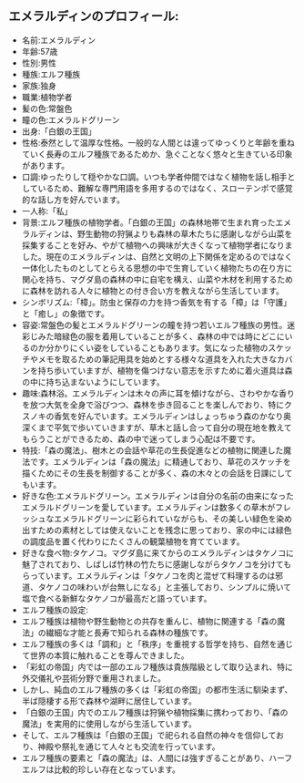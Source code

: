 ## エメラルディンのプロフィール:

* 名前:エメラルディン
* 年齢:57歳
* 性別:男性
* 種族:エルフ種族
* 家族:独身
* 職業:植物学者
* 髪の色:常盤色
* 瞳の色:エメラルドグリーン
* 出身:「白銀の王国」
* 性格:泰然として温厚な性格。一般的な人間とは違ってゆっくりと年齢を重ねていく長寿のエルフ種族であるためか、急ぐことなく悠々と生きている印象があります。
* 口調:ゆったりして穏やかな口調。いつも学者仲間ではなく植物を話し相手としているため、難解な専門用語を多用するのではなく、スローテンポで感覚的な話し方を好んでいます。
* 一人称:「私」
* 背景:エルフ種族の植物学者。「白銀の王国」の森林地帯で生まれ育ったエメラルディンは、野生動物の狩猟よりも森林の草木たちに感謝しながら山菜を採集することを好み、やがて植物への興味が大きくなって植物学者になりました。現在のエメラルディンは、自然と文明の上下関係を定めるのではなく一体化したものとしてとらえる思想の中で生育していく植物たちの在り方に関心を持ち、マグダ島の森林の中に自宅を構え、山菜や木材を利用するために森林を訪れる人々に植物との付き合い方を教えながら生活しています。
* シンボリズム:「樟」。防虫と保存の力を持つ香気を有する「樟」は「守護」と「癒し」の象徴です。
* 容姿:常盤色の髪とエメラルドグリーンの瞳を持つ若いエルフ種族の男性。迷彩じみた暗緑色の服を着用していることが多く、森林の中では時にどこにいるのか分かりにくい姿をしていることもあります。気になった植物のスケッチやメモを取るための筆記用具を始めとする様々な道具を入れた大きなカバンを持ち歩いていますが、植物を傷つけない意志を示すために着火道具は森の中に持ち込まないようにしています。
* 趣味:森林浴。エメラルディンは木々の声に耳を傾けながら、さわやかな香りを放つ大気を全身で浴びつつ、森林を歩き回ることを楽しんでおり、特にクスノキの香気を好んでいます。エメラルディンはしょっちゅう森のかなり奥深くまで平気で歩いていきますが、草木と話し合って自分の現在地を教えてもらうことができるため、森の中で迷ってしまう心配は不要です。
* 特技:「森の魔法」、樹木との会話や草花の生長促進などの植物に関連した魔法です。エメラルディンは「森の魔法」に精通しており、草花のスケッチを描くためにその生長を制御することが多く、森の木々との会話を日課にしてもいます。
* 好きな色:エメラルドグリーン。エメラルディンは自分の名前の由来になったエメラルドグリーンを愛しています。エメラルディンは数多くの草木がフレッシュなエメラルドグリーンに彩られていながらも、その美しい緑色を染め出すための素材としては使えないことを残念に思っており、家の中には緑色の調度品を置く代わりにたくさんの観葉植物を育てています。
* 好きな食べ物:タケノコ。マグダ島に来てからのエメラルディンはタケノコに魅了されており、しばしば竹林の竹たちに感謝しながらタケノコを分けてもらっています。エメラルディンは「タケノコを肉と混ぜて料理するのは邪道、タケノコの味わいが台無しになる」と主張しており、シンプルに焼いて塩で食べる新鮮なタケノコが最高だと語っています。
* エルフ種族の設定:
* エルフ種族は植物や野生動物との共存を重んじ、植物に関連する「森の魔法」の繊細な才能と長寿で知られる森林の種族です。
* エルフ種族の多くは「調和」と「秩序」を重視する哲学を持ち、自然を通じて世界の本質に触れることを尊んできました。
* 「彩虹の帝国」内では一部のエルフ種族は貴族階級として取り込まれ、特に外交儀礼や芸術分野で重用されました。
* しかし、純血のエルフ種族の多くは「彩虹の帝国」の都市生活に馴染まず、半ば隠棲する形で森林や湖畔に居住しています。
* 「白銀の王国」内でのエルフ種族は狩猟や植物採集に携わっており、「森の魔法」を実用的に使用しながら生活しています。
* そして、エルフ種族は「白銀の王国」で祀られる自然の神々を信仰しており、神殿や祭礼を通じて人々とも交流を行っています。
* エルフ種族の要素と「森の魔法」は、人間には強すぎることがあり、ハーフエルフは比較的珍しい存在となっています。
